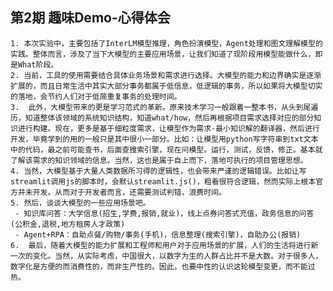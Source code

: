 ## 第2期 趣味Demo-心得体会

 	1. 本次实验中，主要包括了InterLM模型推理，角色扮演模型，Agent处理和图文理解模型的实践。整体而言，涉及了当下大模型的主要应用场景，让我们知道了现阶段用模型能做什么，即是What阶段。
 	2. 当前，工具的使用需要结合具体业务场景和需求进行选择。大模型的能力和边界确实是逐渐扩展的，而且日常生活中其实大部分事务都属于低信息，低逻辑的事务，所以如果将大模型切实的落地，会节约人们对于低简重复事务的处理时间。
 	3.  此外，大模型带来的更是学习范式的革新。原来技术学习一般跟着一整本书，从头到尾遍历，知道整体该领域的系统知识结构，知道what/how，然后再根据项目需求选择对应的部分知识进行构建。现在，更多是基于细粒度需求，让模型作为需求-最小知识解的翻译器，然后进行开发，毕竟学到的用的一般只是其中很小一部分。比如：让模型用python写字符串到txt文本中的代码，最之前可能查书，后面查搜索引擎，现在问模型。运行，测试，反馈，修正。基本就了解该需求的知识领域的信息。当然，这也是属于自上而下，落地可执行的项目管理思想。
 	4. 当然，大模型基于大量人类数据所习得的逻辑性，也会带来严谨的逻辑错误。比如让写streamlit调用js的脚本时，会默认streamlit.js()，粗看很符合逻辑，然而实际上根本官方并未开发。从而对于开发者而言，还需要测试判错，浪费时间。
 	5. 然后，谈谈大模型的一些应用场景吧。
     - 知识库问答：大学信息(招生,学费,报销,就业)，线上点券问答式充值，政务信息的问答(公积金,退税,地方租房人才政策)
     - Agent+RPA：自助点餐/购物/事务(手机)，信息整理(搜索引擎)，自助办公(报销)
 	6.  最后，随着大模型的能力扩展和工程师和用户对于应用场景的扩展，人们的生活将进行新一次的变化。当然，从实际考虑，中国很大，以数字为生的人群占比并不是大数。对于很多人，数字化是方便的而消费性的，而非生产性的。因此，也要中性的认识这轮模型变更，而不能过热。